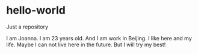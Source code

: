 # hello-world
Just a repository

I am Joanna. I am 23 years old. And I am work in Beijing. I like here and my life. Maybe I can not live here in the future.
But I will try my best!
